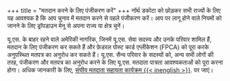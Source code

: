 +++
title = "मतदान करने के लिए पंजीकरण करें"
+++
नॉर्थ डकोटा को छोड़कर सभी राज्यों के लिए यह आवश्यक है कि आप चुनाव में मतदान करने से पहले पंजीकरण करें। आप पर लागू होने वाले नियमों को जानने के लिए ड्रॉपडाउन मेनू से अपना राज्य या क्षेत्र चुनें।

यू.एस. के बाहर रहने वाले अमेरिकी नागरिक, जिनमें यू.एस. सेवा सदस्य और उनके परिवार शामिल हैं, मतदान के लिए पंजीकरण कर सकते हैं और फ़ेडरल पोस्ट कार्ड एप्लीकेशन (FPCA) को पूरा करके अनुपस्थित मतपत्र का अनुरोध कर सकते हैं। यू.एस. सैन्य परिवार के सदस्यों को, अन्य सभी लोगों की तरह, पंजीकरण और मतपत्र का अनुरोध करने के लिए यू.एस. मतदाता पात्रता आवश्यकताओं को पूरा करना होगा। अधिक जानकारी के लिए, [संघीय मतदाता सहायता कार्यक्रम {{< inenglish >}}](https://www.fvap.gov/). पर जाएं।
